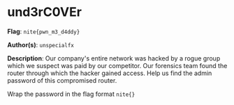 # und3rC0VEr

**Flag**: `nite{pwn_m3_d4ddy}`

**Author(s)**: `unspecialfx`

**Description**: Our company's entire network was hacked by a rogue group which we suspect was paid by our competitor. Our forensics team found the router through which the hacker gained access. Help us find the admin password of this compromised router.

Wrap the password in the flag format `nite{}`
